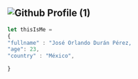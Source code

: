 ![Github Profile (1)](https://user-images.githubusercontent.com/57104916/140618950-a5e2e00f-d489-4d0e-8b66-49722073e088.png)
---
``` javascript
let thisIsMe = 
{
"fullname" : "José Orlando Durán Pérez,
"age": 23,
"country" : "México",

}

```
